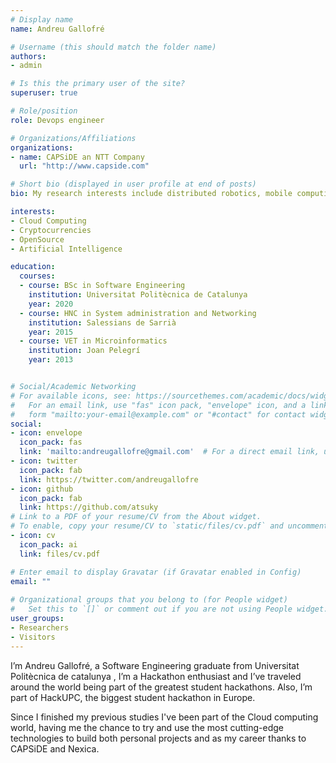 ```yaml
---
# Display name
name: Andreu Gallofré

# Username (this should match the folder name)
authors:
- admin

# Is this the primary user of the site?
superuser: true

# Role/position
role: Devops engineer

# Organizations/Affiliations
organizations:
- name: CAPSiDE an NTT Company
  url: "http://www.capside.com"

# Short bio (displayed in user profile at end of posts)
bio: My research interests include distributed robotics, mobile computing and programmable matter.

interests:
- Cloud Computing
- Cryptocurrencies
- OpenSource
- Artificial Intelligence

education:
  courses:
  - course: BSc in Software Engineering
    institution: Universitat Politècnica de Catalunya
    year: 2020
  - course: HNC in System administration and Networking
    institution: Salessians de Sarrià
    year: 2015
  - course: VET in Microinformatics
    institution: Joan Pelegrí
    year: 2013


# Social/Academic Networking
# For available icons, see: https://sourcethemes.com/academic/docs/widgets/#icons
#   For an email link, use "fas" icon pack, "envelope" icon, and a link in the
#   form "mailto:your-email@example.com" or "#contact" for contact widget.
social:
- icon: envelope
  icon_pack: fas
  link: 'mailto:andreugallofre@gmail.com'  # For a direct email link, use "mailto:test@example.org".
- icon: twitter
  icon_pack: fab
  link: https://twitter.com/andreugallofre
- icon: github
  icon_pack: fab
  link: https://github.com/atsuky
# Link to a PDF of your resume/CV from the About widget.
# To enable, copy your resume/CV to `static/files/cv.pdf` and uncomment the lines below.  
- icon: cv
  icon_pack: ai
  link: files/cv.pdf

# Enter email to display Gravatar (if Gravatar enabled in Config)
email: ""
  
# Organizational groups that you belong to (for People widget)
#   Set this to `[]` or comment out if you are not using People widget.  
user_groups:
- Researchers
- Visitors
---
```


I’m Andreu Gallofré, a Software Engineering graduate from Universitat Politècnica de catalunya , I’m a Hackathon enthusiast and I’ve traveled around the world being part of the greatest student hackathons. Also, I’m part of HackUPC, the biggest student hackathon in Europe.

Since I finished my previous studies I've been part of the Cloud computing world, having me the chance to try and use the most cutting-edge technologies to build both personal projects and as my career thanks to CAPSiDE and Nexica. 
